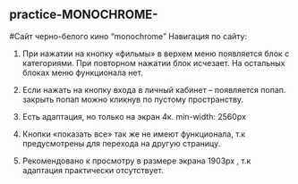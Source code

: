 ## practice-MONOCHROME-
#Сайт черно-белого кино “monochrome”
Навигация по сайту:

1.	При нажатии на кнопку «фильмы» в верхем меню появляется блок с категориями. 
При повторном нажатии блок исчезает. На остальных блоках меню функционала нет.
 
2.	Если нажать на кнопку входа в личный кабинет – появляется попап.
 закрыть попап можно кликнув по пустому пространству.
 
3.	Есть адаптация, но только на экран 4к. min-width: 2560px
 
 4.	Кнопки «показать все» так же не имеют функционала, т.к предусмотрены для перехода на другую страницу.
 
 5.	Рекомендовано к просмотру в размере экрана 1903px , т.к адаптация практически отсутствует.
